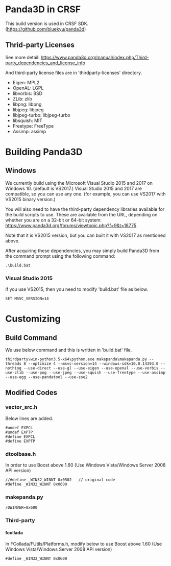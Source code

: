 # Panda3D in CRSF

This build version is used in CRSF SDK.
(https://github.com/bluekyu/panda3d)


## Thrid-party Licenses
See more detail: https://www.panda3d.org/manual/index.php/Third-party_dependencies_and_license_info

And third-party license files are in 'thirdparty-licenses' directory.

- Eigen: MPL2
- OpenAL: LGPL
- libvorbis: BSD
- ZLib: zlib
- libpng: libpng
- libjpeg: libjpeg
- libjpeg-turbo: libjpeg-turbo
- libsquish: MIT
- Freetype: FreeType
- Assimp: assimp



# Building Panda3D

## Windows

We currently build using the Microsoft Visual Studio 2015 and 2017 on Windows 10. (default is VS2017.)
Visual Studio 2015 and 2017 are compatible, so you can use any one.
(for example, you can use VS2017 with VS2015 binary version.)

You will also need to have the third-party dependency libraries available for
the build scripts to use. These are available from the URL,
depending on whether you are on a 32-bit or 64-bit system:
https://www.panda3d.org/forums/viewtopic.php?f=9&t=18775

Note that it is VS2015 version, but you can built it with VS2017 as mentioned above.

After acquiring these dependencies, you may simply build Panda3D from the
command prompt using the following command:

```
.\build.bat
```

### Visual Studio 2015
If you use VS2015, then you need to modify 'build.bat' file as below.
```
SET MSVC_VERSION=14
```


# Customizing

## Build Command
We use below command and this is written in 'build.bat' file.
```
thirdparty\win-python3.5-x64\python.exe makepanda\makepanda.py --threads 8 --optimize 4 --msvc-version=14 --windows-sdk=10.0.14393.0 --nothing --use-direct --use-gl --use-eigen --use-openal --use-vorbis --use-zlib --use-png --use-jpeg --use-squish --use-freetype --use-assimp --use-egg --use-pandatool --use-sse2
```


## Modified Codes
### vector_src.h
Below lines are added.
```
#undef EXPCL
#undef EXPTP
#define EXPCL
#define EXPTP
```

### dtoolbase.h
In order to use Boost above 1.60
(Use Windows Vista/Windows Server 2008 API version)
```
//#define _WIN32_WINNT 0x0502   // original code
#define _WIN32_WINNT 0x0600
```

### makepanda.py
```
/DWINVER=0x600
```



### Third-party
#### fcollada
In FCollada/FUtils/Platforms.h, modify below to use Boost above 1.60
(Use Windows Vista/Windows Server 2008 API version)
```
#define _WIN32_WINNT 0x0600
```
